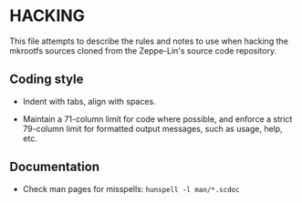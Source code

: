 HACKING
=======

This file attempts to describe the rules and notes to use when hacking
the mkrootfs sources cloned from the Zeppe-Lin's source code
repository.


Coding style
------------

* Indent with tabs, align with spaces.

* Maintain a 71-column limit for code where possible, and enforce a
  strict 79-column limit for formatted output messages, such as usage,
  help, etc.


Documentation
-------------

* Check man pages for misspells: `hunspell -l man/*.scdoc`
